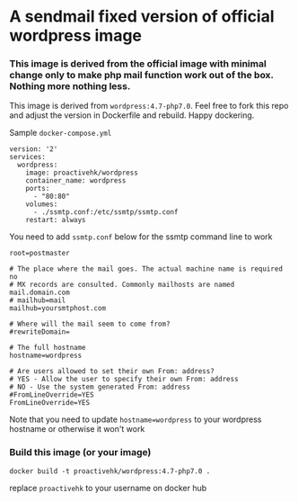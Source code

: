 # A sendmail fixed version of official wordpress image 

### This image is derived from the official image with minimal change only to make php mail function work out of the box. Nothing more nothing less.

This image is derived from ``wordpress:4.7-php7.0``. Feel free to fork this repo and adjust the version in Dockerfile and rebuild. Happy dockering.

Sample ``docker-compose.yml``
```
version: '2'
services:
  wordpress:
    image: proactivehk/wordpress
    container_name: wordpress
    ports:
      - "80:80"
    volumes:
      - ./ssmtp.conf:/etc/ssmtp/ssmtp.conf
    restart: always
```

You need to add ``ssmtp.conf`` below for the ssmtp command line to work
```
root=postmaster

# The place where the mail goes. The actual machine name is required no 
# MX records are consulted. Commonly mailhosts are named mail.domain.com
# mailhub=mail
mailhub=yoursmtphost.com

# Where will the mail seem to come from?
#rewriteDomain=

# The full hostname
hostname=wordpress

# Are users allowed to set their own From: address?
# YES - Allow the user to specify their own From: address
# NO - Use the system generated From: address
#FromLineOverride=YES
FromLineOverride=YES
```

Note that you need to update ``hostname=wordpress`` to your wordpress hostname or otherwise it won't work

### Build this image (or your image)

```
docker build -t proactivehk/wordpress:4.7-php7.0 .
```

replace ``proactivehk`` to your username on docker hub
